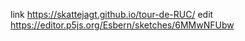 link  https://skattejagt.github.io/tour-de-RUC/
edit https://editor.p5js.org/Esbern/sketches/6MMwNFUbw

